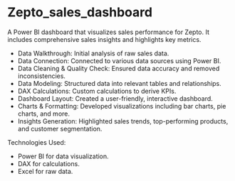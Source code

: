 # Zepto_sales_dashboard
A Power BI dashboard that visualizes sales performance for Zepto. It includes comprehensive sales insights and highlights key metrics.
- Data Walkthrough: Initial analysis of raw sales data.
- Data Connection: Connected to various data sources using Power BI.
- Data Cleaning & Quality Check: Ensured data accuracy and removed inconsistencies.
- Data Modeling: Structured data into relevant tables and relationships.
- DAX Calculations: Custom calculations to derive KPIs.
- Dashboard Layout: Created a user-friendly, interactive dashboard.
- Charts & Formatting: Developed visualizations including bar charts, pie charts, and more.
- Insights Generation: Highlighted sales trends, top-performing products, and customer segmentation.<br />


Technologies Used:
- Power BI for data visualization.
- DAX for calculations.
- Excel for raw data.
